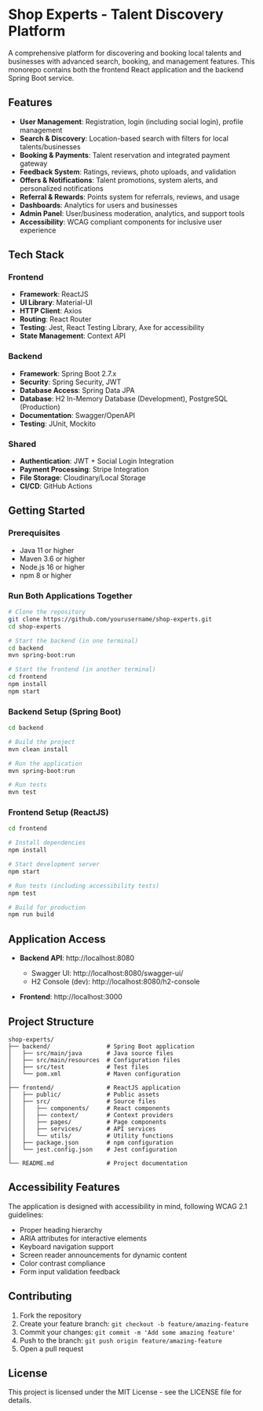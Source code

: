 # Shop Experts - Talent Discovery Platform

A comprehensive platform for discovering and booking local talents and businesses with advanced search, booking, and management features. This monorepo contains both the frontend React application and the backend Spring Boot service.

## Features

- **User Management**: Registration, login (including social login), profile management
- **Search & Discovery**: Location-based search with filters for local talents/businesses
- **Booking & Payments**: Talent reservation and integrated payment gateway
- **Feedback System**: Ratings, reviews, photo uploads, and validation
- **Offers & Notifications**: Talent promotions, system alerts, and personalized notifications
- **Referral & Rewards**: Points system for referrals, reviews, and usage
- **Dashboards**: Analytics for users and businesses
- **Admin Panel**: User/business moderation, analytics, and support tools
- **Accessibility**: WCAG compliant components for inclusive user experience

## Tech Stack

### Frontend
- **Framework**: ReactJS
- **UI Library**: Material-UI
- **HTTP Client**: Axios
- **Routing**: React Router
- **Testing**: Jest, React Testing Library, Axe for accessibility
- **State Management**: Context API

### Backend
- **Framework**: Spring Boot 2.7.x
- **Security**: Spring Security, JWT
- **Database Access**: Spring Data JPA
- **Database**: H2 In-Memory Database (Development), PostgreSQL (Production)
- **Documentation**: Swagger/OpenAPI
- **Testing**: JUnit, Mockito

### Shared
- **Authentication**: JWT + Social Login Integration
- **Payment Processing**: Stripe Integration
- **File Storage**: Cloudinary/Local Storage
- **CI/CD**: GitHub Actions

## Getting Started

### Prerequisites
- Java 11 or higher
- Maven 3.6 or higher
- Node.js 16 or higher
- npm 8 or higher

### Run Both Applications Together
```bash
# Clone the repository
git clone https://github.com/yourusername/shop-experts.git
cd shop-experts

# Start the backend (in one terminal)
cd backend
mvn spring-boot:run

# Start the frontend (in another terminal)
cd frontend
npm install
npm start
```

### Backend Setup (Spring Boot)
```bash
cd backend

# Build the project
mvn clean install

# Run the application
mvn spring-boot:run

# Run tests
mvn test
```

### Frontend Setup (ReactJS)
```bash
cd frontend

# Install dependencies
npm install

# Start development server
npm start

# Run tests (including accessibility tests)
npm test

# Build for production
npm run build
```

## Application Access

- **Backend API**: http://localhost:8080
  - Swagger UI: http://localhost:8080/swagger-ui/
  - H2 Console (dev): http://localhost:8080/h2-console

- **Frontend**: http://localhost:3000

## Project Structure

```
shop-experts/
├── backend/                # Spring Boot application
│   ├── src/main/java       # Java source files
│   ├── src/main/resources  # Configuration files
│   ├── src/test            # Test files
│   └── pom.xml             # Maven configuration
│
├── frontend/               # ReactJS application
│   ├── public/             # Public assets
│   ├── src/                # Source files
│   │   ├── components/     # React components
│   │   ├── context/        # Context providers
│   │   ├── pages/          # Page components
│   │   ├── services/       # API services
│   │   └── utils/          # Utility functions
│   ├── package.json        # npm configuration
│   └── jest.config.json    # Jest configuration
│
└── README.md               # Project documentation
```

## Accessibility Features

The application is designed with accessibility in mind, following WCAG 2.1 guidelines:
- Proper heading hierarchy
- ARIA attributes for interactive elements
- Keyboard navigation support
- Screen reader announcements for dynamic content
- Color contrast compliance
- Form input validation feedback

## Contributing

1. Fork the repository
2. Create your feature branch: `git checkout -b feature/amazing-feature`
3. Commit your changes: `git commit -m 'Add some amazing feature'`
4. Push to the branch: `git push origin feature/amazing-feature`
5. Open a pull request

## License

This project is licensed under the MIT License - see the LICENSE file for details.
